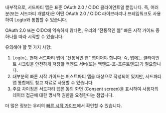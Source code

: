 내부적으로, 서드파티 앱은 표준 OAuth 2.0 / OIDC 클라이언트일 뿐입니다. 즉, 여러분(또는 서드파티 개발자)은 어떤 OAuth 2.0 / OIDC 라이브러리나 프레임워크도 사용하여 Logto와 통합할 수 있습니다.

OAuth 2.0 또는 OIDC에 익숙하지 않다면, 우리의 “전통적인 웹” 빠른 시작 가이드 중 하나를 따라 시작할 수 있습니다.

유의해야 할 몇 가지 사항:

1. Logto는 현재 서드파티 앱이 “전통적인 웹” 앱이어야 합니다. 즉, 앱에는 클라이언트 시크릿을 안전하게 저장할 백엔드 서버(또는 백엔드-포-프론트엔드)가 필요합니다.
2. 대부분의 빠른 시작 가이드는 퍼스트파티 앱을 대상으로 작성되어 있지만, 서드파티 앱 통합에도 참고 자료로 사용할 수 있습니다.
3. 주요 차이점은 서드파티 앱은 동의 화면 (Consent screen)을 표시하여 사용자의 데이터 접근에 대한 명시적 권한을 요청한다는 점입니다.

더 많은 정보는 우리의 [빠른 시작 가이드](/quick-starts)에서 확인할 수 있습니다.
